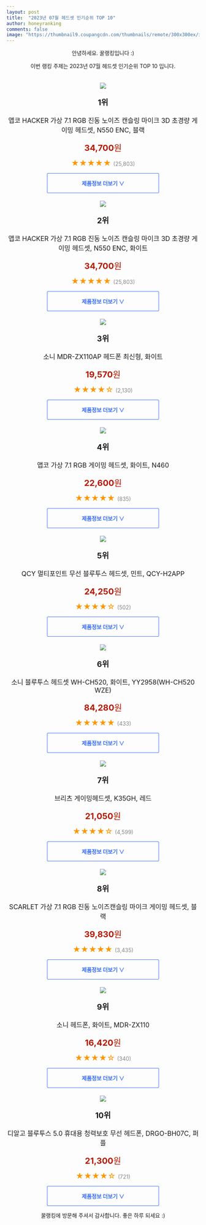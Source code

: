 ```yaml
---
layout: post
title:  "2023년 07월 헤드셋 인기순위 TOP 10"
author: honeyranking
comments: false
image: "https://thumbnail9.coupangcdn.com/thumbnails/remote/300x300ex/image/retail/images/4280469311185797-81602ab8-930c-44ce-9e63-5e3f94b2c7cf.jpg"
---
```

<p style="text-align: center;">안녕하세요. 꿀랭킹입니다 :)</p>
<p style="text-align: center;">이번 랭킹 주제는 2023년 07월 헤드셋 인기순위 TOP 10 입니다.</p><center><img src="https://thumbnail9.coupangcdn.com/thumbnails/remote/300x300ex/image/retail/images/4280469311185797-81602ab8-930c-44ce-9e63-5e3f94b2c7cf.jpg" style="margin-top:20px" /></center><p style="text-align: center; font-size: 20px"><b>1위</b></p><p style="text-align: center; font-size: 17px">앱코 HACKER 가상 7.1 RGB 진동 노이즈 캔슬링 마이크 3D 초경량 게이밍 헤드셋, N550 ENC, 블랙</p><p style="text-align: center;"><span style="color: #b61800; font-size: 22px;"><b>34,700</b>원</span></p><p style="text-align: center;"><span style="color: #ff9600; font-size: 20px;">★★★★★ </span><span style="color: #878787;">(25,803)</span></p><center><a href="https://www.coupang.com/vp/products/172740098?itemId=3377408563&q=%ED%97%A4%EB%93%9C%EC%85%8B&sourceType=search&searchId=af5c2f4c0d0d4556b60cea02fa595607"><div style="font-size: 14px; display: inline-block; padding: 15px 90px; color: #346aff; border-radius: 2px; border: 1px solid #346aff; cursor: pointer;"><b>제품정보 더보기 &or;</b></div></a></center><center><img src="https://thumbnail8.coupangcdn.com/thumbnails/remote/300x300ex/image/retail/images/2019/05/07/22/2/5c0abb3c-871f-4bae-acda-8861eadc9241.jpg" style="margin-top:20px" /></center><p style="text-align: center; font-size: 20px"><b>2위</b></p><p style="text-align: center; font-size: 17px">앱코 HACKER 가상 7.1 RGB 진동 노이즈 캔슬링 마이크 3D 초경량 게이밍 헤드셋, N550 ENC, 화이트</p><p style="text-align: center;"><span style="color: #b61800; font-size: 22px;"><b>34,700</b>원</span></p><p style="text-align: center;"><span style="color: #ff9600; font-size: 20px;">★★★★★ </span><span style="color: #878787;">(25,803)</span></p><center><a href="https://www.coupang.com/vp/products/172740098?itemId=5465388383&q=%ED%97%A4%EB%93%9C%EC%85%8B&sourceType=search&searchId=af5c2f4c0d0d4556b60cea02fa595607"><div style="font-size: 14px; display: inline-block; padding: 15px 90px; color: #346aff; border-radius: 2px; border: 1px solid #346aff; cursor: pointer;"><b>제품정보 더보기 &or;</b></div></a></center><center><img src="https://thumbnail9.coupangcdn.com/thumbnails/remote/300x300ex/image/retail/images/9597547873041954-23e4f582-1f9a-4529-8746-f85707374127.jpg" style="margin-top:20px" /></center><p style="text-align: center; font-size: 20px"><b>3위</b></p><p style="text-align: center; font-size: 17px">소니 MDR-ZX110AP 헤드폰 최신형, 화이트</p><p style="text-align: center;"><span style="color: #b61800; font-size: 22px;"><b>19,570</b>원</span></p><p style="text-align: center;"><span style="color: #ff9600; font-size: 20px;">★★★★☆ </span><span style="color: #878787;">(2,130)</span></p><center><a href="https://link.coupang.com/a/2YEin"><div style="font-size: 14px; display: inline-block; padding: 15px 90px; color: #346aff; border-radius: 2px; border: 1px solid #346aff; cursor: pointer;"><b>제품정보 더보기 &or;</b></div></a></center><center><img src="https://thumbnail6.coupangcdn.com/thumbnails/remote/300x300ex/image/rs_quotation_api/gu84dso3/07727f9db76445cb910ae242e4c0da0d.jpg" style="margin-top:20px" /></center><p style="text-align: center; font-size: 20px"><b>4위</b></p><p style="text-align: center; font-size: 17px">앱코 가상 7.1 RGB 게이밍 헤드셋, 화이트, N460</p><p style="text-align: center;"><span style="color: #b61800; font-size: 22px;"><b>22,600</b>원</span></p><p style="text-align: center;"><span style="color: #ff9600; font-size: 20px;">★★★★★ </span><span style="color: #878787;">(835)</span></p><center><a href="https://link.coupang.com/a/2YEio"><div style="font-size: 14px; display: inline-block; padding: 15px 90px; color: #346aff; border-radius: 2px; border: 1px solid #346aff; cursor: pointer;"><b>제품정보 더보기 &or;</b></div></a></center><center><img src="https://thumbnail6.coupangcdn.com/thumbnails/remote/300x300ex/image/retail/images/2023/01/19/18/7/d7a4d04a-2ddd-44f6-9c5a-e53cb5eb071d.jpg" style="margin-top:20px" /></center><p style="text-align: center; font-size: 20px"><b>5위</b></p><p style="text-align: center; font-size: 17px">QCY 멀티포인트 무선 블루투스 헤드셋, 민트, QCY-H2APP</p><p style="text-align: center;"><span style="color: #b61800; font-size: 22px;"><b>24,250</b>원</span></p><p style="text-align: center;"><span style="color: #ff9600; font-size: 20px;">★★★★☆ </span><span style="color: #878787;">(502)</span></p><center><a href="https://link.coupang.com/a/2YEit"><div style="font-size: 14px; display: inline-block; padding: 15px 90px; color: #346aff; border-radius: 2px; border: 1px solid #346aff; cursor: pointer;"><b>제품정보 더보기 &or;</b></div></a></center><center><img src="https://thumbnail6.coupangcdn.com/thumbnails/remote/300x300ex/image/retail/images/4275480964807189-d87f7e0a-5dbf-4df1-833a-9f6de2174704.jpg" style="margin-top:20px" /></center><p style="text-align: center; font-size: 20px"><b>6위</b></p><p style="text-align: center; font-size: 17px">소니 블루투스 헤드셋 WH-CH520, 화이트, YY2958(WH-CH520 WZE)</p><p style="text-align: center;"><span style="color: #b61800; font-size: 22px;"><b>84,280</b>원</span></p><p style="text-align: center;"><span style="color: #ff9600; font-size: 20px;">★★★★★ </span><span style="color: #878787;">(433)</span></p><center><a href="https://link.coupang.com/a/2YEiv"><div style="font-size: 14px; display: inline-block; padding: 15px 90px; color: #346aff; border-radius: 2px; border: 1px solid #346aff; cursor: pointer;"><b>제품정보 더보기 &or;</b></div></a></center><center><img src="https://thumbnail7.coupangcdn.com/thumbnails/remote/300x300ex/image/product/image/vendoritem/2017/10/24/3289416219/f5d1466e-42bf-4f89-9bd1-62660b4e42c4.jpg" style="margin-top:20px" /></center><p style="text-align: center; font-size: 20px"><b>7위</b></p><p style="text-align: center; font-size: 17px">브리츠 게이밍헤드셋, K35GH, 레드</p><p style="text-align: center;"><span style="color: #b61800; font-size: 22px;"><b>21,050</b>원</span></p><p style="text-align: center;"><span style="color: #ff9600; font-size: 20px;">★★★★☆ </span><span style="color: #878787;">(4,599)</span></p><center><a href="https://link.coupang.com/a/2YEiy"><div style="font-size: 14px; display: inline-block; padding: 15px 90px; color: #346aff; border-radius: 2px; border: 1px solid #346aff; cursor: pointer;"><b>제품정보 더보기 &or;</b></div></a></center><center><img src="https://thumbnail10.coupangcdn.com/thumbnails/remote/300x300ex/image/retail/images/2545345757473034-926184cd-d55b-47d9-83ce-81eefb8e4a87.jpg" style="margin-top:20px" /></center><p style="text-align: center; font-size: 20px"><b>8위</b></p><p style="text-align: center; font-size: 17px">SCARLET 가상 7.1 RGB 진동 노이즈캔슬링 마이크 게이밍 헤드셋, 블랙</p><p style="text-align: center;"><span style="color: #b61800; font-size: 22px;"><b>39,830</b>원</span></p><p style="text-align: center;"><span style="color: #ff9600; font-size: 20px;">★★★★★ </span><span style="color: #878787;">(3,435)</span></p><center><a href="https://link.coupang.com/a/2YEiB"><div style="font-size: 14px; display: inline-block; padding: 15px 90px; color: #346aff; border-radius: 2px; border: 1px solid #346aff; cursor: pointer;"><b>제품정보 더보기 &or;</b></div></a></center><center><img src="https://thumbnail9.coupangcdn.com/thumbnails/remote/300x300ex/image/retail/images/4456696499933392-3003eaa8-02df-4c4b-aefe-f44ebf3fa438.jpg" style="margin-top:20px" /></center><p style="text-align: center; font-size: 20px"><b>9위</b></p><p style="text-align: center; font-size: 17px">소니 헤드폰, 화이트, MDR-ZX110</p><p style="text-align: center;"><span style="color: #b61800; font-size: 22px;"><b>16,420</b>원</span></p><p style="text-align: center;"><span style="color: #ff9600; font-size: 20px;">★★★★☆ </span><span style="color: #878787;">(340)</span></p><center><a href="https://link.coupang.com/a/2YEiE"><div style="font-size: 14px; display: inline-block; padding: 15px 90px; color: #346aff; border-radius: 2px; border: 1px solid #346aff; cursor: pointer;"><b>제품정보 더보기 &or;</b></div></a></center><center><img src="https://thumbnail6.coupangcdn.com/thumbnails/remote/300x300ex/image/retail/images/2022/10/13/15/1/4b789e4b-7684-422b-91e6-d39c8bf09214.jpg" style="margin-top:20px" /></center><p style="text-align: center; font-size: 20px"><b>10위</b></p><p style="text-align: center; font-size: 17px">디알고 블루투스 5.0 휴대용 청력보호 무선 헤드폰, DRGO-BH07C, 퍼플</p><p style="text-align: center;"><span style="color: #b61800; font-size: 22px;"><b>21,300</b>원</span></p><p style="text-align: center;"><span style="color: #ff9600; font-size: 20px;">★★★★☆ </span><span style="color: #878787;">(721)</span></p><center><a href="https://link.coupang.com/a/2YEiF"><div style="font-size: 14px; display: inline-block; padding: 15px 90px; color: #346aff; border-radius: 2px; border: 1px solid #346aff; cursor: pointer;"><b>제품정보 더보기 &or;</b></div></a></center><p style="text-align: center;">꿀랭킹에 방문해 주셔서 감사합니다. 좋은 하루 되세요 :)</p>